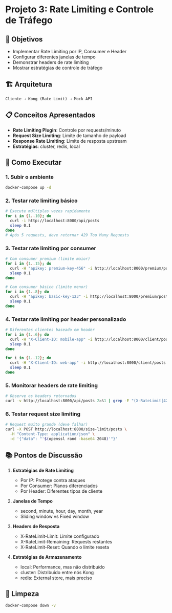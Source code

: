 # Projeto 3: Rate Limiting e Controle de Tráfego

## 🎯 Objetivos
- Implementar Rate Limiting por IP, Consumer e Header
- Configurar diferentes janelas de tempo
- Demonstrar headers de rate limiting
- Mostrar estratégias de controle de tráfego

## 🏗️ Arquitetura
```
Cliente → Kong (Rate Limit) → Mock API
```

## 📋 Conceitos Apresentados
- **Rate Limiting Plugin**: Controle por requests/minuto
- **Request Size Limiting**: Limite de tamanho de payload
- **Response Rate Limiting**: Limite de resposta upstream
- **Estratégias**: cluster, redis, local

## 🚀 Como Executar

### 1. Subir o ambiente
```bash
docker-compose up -d
```

### 2. Testar rate limiting básico
```bash
# Execute múltiplas vezes rapidamente
for i in {1..10}; do
  curl -i http://localhost:8000/api/posts
  sleep 0.1
done
# Após 5 requests, deve retornar 429 Too Many Requests
```

### 3. Testar rate limiting por consumer
```bash
# Com consumer premium (limite maior)
for i in {1..15}; do
  curl -H "apikey: premium-key-456" -i http://localhost:8000/premium/posts
  sleep 0.1
done

# Com consumer básico (limite menor)
for i in {1..8}; do
  curl -H "apikey: basic-key-123" -i http://localhost:8000/premium/posts
  sleep 0.1
done
```

### 4. Testar rate limiting por header personalizado
```bash
# Diferentes clientes baseado em header
for i in {1..6}; do
  curl -H "X-Client-ID: mobile-app" -i http://localhost:8000/client/posts
  sleep 0.1
done

for i in {1..12}; do
  curl -H "X-Client-ID: web-app" -i http://localhost:8000/client/posts
  sleep 0.1
done
```

### 5. Monitorar headers de rate limiting
```bash
# Observe os headers retornados
curl -v http://localhost:8000/api/posts 2>&1 | grep -E "(X-RateLimit|429)"
```

### 6. Testar request size limiting
```bash
# Request muito grande (deve falhar)
curl -X POST http://localhost:8000/size-limit/posts \
  -H "Content-Type: application/json" \
  -d '{"data": "'$(openssl rand -base64 2048)'"}'
```

## 📚 Pontos de Discussão

1. **Estratégias de Rate Limiting**
   - Por IP: Protege contra ataques
   - Por Consumer: Planos diferenciados
   - Por Header: Diferentes tipos de cliente

2. **Janelas de Tempo**
   - second, minute, hour, day, month, year
   - Sliding window vs Fixed window

3. **Headers de Resposta**
   - X-RateLimit-Limit: Limite configurado
   - X-RateLimit-Remaining: Requests restantes
   - X-RateLimit-Reset: Quando o limite reseta

4. **Estratégias de Armazenamento**
   - local: Performance, mas não distribuído
   - cluster: Distribuído entre nós Kong
   - redis: External store, mais preciso

## 🧹 Limpeza
```bash
docker-compose down -v
```

